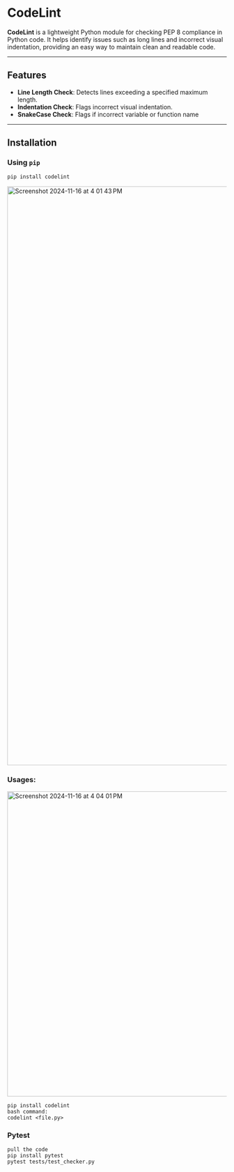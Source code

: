 # CodeLint

**CodeLint** is a lightweight Python module for checking PEP 8 compliance in Python code. It helps identify issues such as long lines and incorrect visual indentation, providing an easy way to maintain clean and readable code.

---

## Features
- **Line Length Check**: Detects lines exceeding a specified maximum length.
- **Indentation Check**: Flags incorrect visual indentation.
- **SnakeCase Check**: Flags if incorrect variable or function name

---

## Installation

### Using `pip`
```bash
pip install codelint
```
<img width="1330" alt="Screenshot 2024-11-16 at 4 01 43 PM" src="https://github.com/user-attachments/assets/039b7171-6661-4bf0-84d2-263025a99117">


### Usages:
<img width="701" alt="Screenshot 2024-11-16 at 4 04 01 PM" src="https://github.com/user-attachments/assets/d8b8f5be-1eef-473c-8f57-aed34b49b15c">

```
pip install codelint
bash command:
codelint <file.py>
```

### Pytest
```
pull the code
pip install pytest
pytest tests/test_checker.py
```
